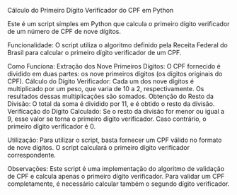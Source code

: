 Cálculo do Primeiro Dígito Verificador do CPF em Python

Este é um script simples em Python que calcula o primeiro dígito verificador de um número de CPF de nove dígitos.

Funcionalidade:
O script utiliza o algoritmo definido pela Receita Federal do Brasil para calcular o primeiro dígito verificador de um CPF.

Como Funciona:
Extração dos Nove Primeiros Dígitos: O CPF fornecido é dividido em duas partes: os nove primeiros dígitos (os dígitos originais do CPF).
Cálculo do Dígito Verificador: Cada um dos nove dígitos é multiplicado por um peso, que varia de 10 a 2, respectivamente. Os resultados dessas multiplicações são somados.
Obtenção do Resto da Divisão: O total da soma é dividido por 11, e é obtido o resto da divisão.
Verificação do Dígito Calculado: Se o resto da divisão for menor ou igual a 9, esse valor se torna o primeiro dígito verificador. Caso contrário, o primeiro dígito verificador é 0.

Utilização:
Para utilizar o script, basta fornecer um CPF válido no formato de nove dígitos. O script calculará o primeiro dígito verificador correspondente.

Observações:
Este script é uma implementação do algoritmo de validação de CPF e calcula apenas o primeiro dígito verificador.
Para validar um CPF completamente, é necessário calcular também o segundo dígito verificador.
